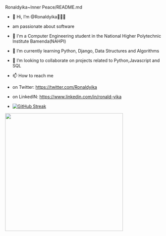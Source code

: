 Ronaldyika~Inner Peace/README.md
<!--**Ronaldyika/Ronaldyika** is a ✨ _special_ ✨ repository because its `README.md` (this file) appears on your GitHub profile.!-->
- 👋 Hi, I’m @Ronaldyika👋👋👋
- am passionate about software 
- 👀 I'm a Computer Engineering student in the National Higher Polytechnic Institute Bamenda(NAHPI)
- 🌱 I’m currently learning Python, Django, Data Structures and Algorithms
- 💞️ I’m looking to collaborate on projects related to Python,Javascript and SQL
- 📫 How to reach me 
- on Twitter: https://twitter.com/Ronaldyika
- on LinkedIN: https://www.linkedin.com/in/ronald-yika

- [![GitHub Streak](https://github-readme-streak-stats.herokuapp.com?user=Ronaldyika&theme=gruvbox_duo&hide_border=true&date_format=j%20M%5B%20Y%5D)](https://git.io/streak-stats)

<img src="https://github-readme-stats.vercel.app/api?username=Ronaldyika&show_icons=true&theme=gruvbox_duo" width="380">

